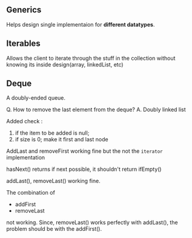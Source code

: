 ## Generics
Helps design single implementaion for **different datatypes**.

## Iterables

Allows the client to iterate through the stuff in the collection without knowing its inside design(array, linkedList, etc)

## Deque

A doubly-ended queue.

Q. How to remove the last element from the deque?
A. Doubly linked list

Added check :
1. if the item to be added is null;
2. if size is 0; make it first and last node

AddLast and removeFirst working fine but the not the `iterator` implementation

hasNext() returns if next possible, it shouldn't return ifEmpty()

addLast(), removeLast() working fine.

The combination of 
* addFirst
* removeLast

not working. Since, removeLast() works perfectly with addLast(), the problem should be with the addFirst().
